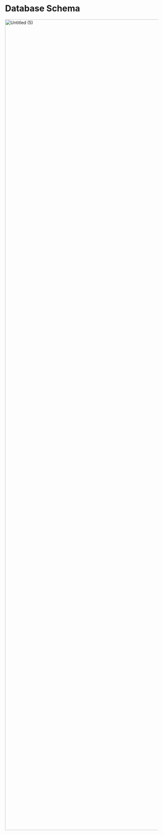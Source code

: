 # Database Schema
<img width="2666" alt="Untitled (5)" src="https://github.com/hyper-dot/books-server-node/assets/65642985/79c9097b-a842-4124-99d5-4014907fa61b">

